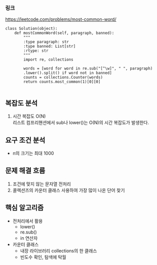 ### 링크
https://leetcode.com/problems/most-common-word/


```
class Solution(object):
    def mostCommonWord(self, paragraph, banned):
        """
        :type paragraph: str
        :type banned: List[str]
        :rtype: str
        """
        import re, collections

        words = [word for word in re.sub("[^\w]", " ", paragraph)
        .lower().split() if word not in banned]
        counts = collections.Counter(words)
        return counts.most_common(1)[0][0]


```
## 복잡도 분석

1. 시간 복잡도 O(N)\
  리스트 컴프리핸션에서 sub나 lower()는 O(N)의 시간 복잡도가 발생한다.

## 요구 조건 분석

- n의 크기는 최대 1000

## 문제 해결 흐름
1. 조건에 맞지 않는 문자열 전처리
2. 콜렉션즈의 카운터 클래스 사용하여 가장 많이 나온 단어 찾기

## 핵심 알고리즘
- 전처리에서 활용 
  - lower()
  - re.sub()
  - in 연산자 
- 카운터 클래스
  - 내장 라이브러리 collections의 한 클래스
  - 빈도수 확인, 탐색에 탁월
